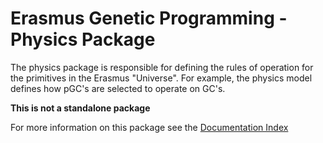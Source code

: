 # Erasmus Genetic Programming - Physics Package

The physics package is responsible for defining the rules of operation for the primitives in the Erasmus "Universe".
For example, the physics model defines how pGC's are selected to operate on GC's.

**This is not a standalone package**

For more information on this package see the [Documentation Index](docs/index.md)
